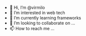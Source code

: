 - 👋 Hi, I’m @virmilo
- 👀 I’m interested in web tech
- 🌱 I’m currently learning frameworks
- 💞️ I’m looking to collaborate on ...
- 📫 How to reach me ...

<!---
virmilo/virmilo is a ✨ special ✨ repository because its `README.md` (this file) appears on your GitHub profile.
You can click the Preview link to take a look at your changes.
--->
